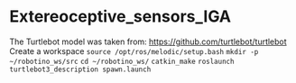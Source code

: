 # Extereoceptive_sensors_IGA

The Turtlebot model was taken from:
https://github.com/turtlebot/turtlebot
Create a workspace
`source /opt/ros/melodic/setup.bash`
`mkdir -p ~/robotino_ws/src`
`cd ~/robotino_ws/`
`catkin_make`
`roslaunch turtlebot3_description spawn.launch`

